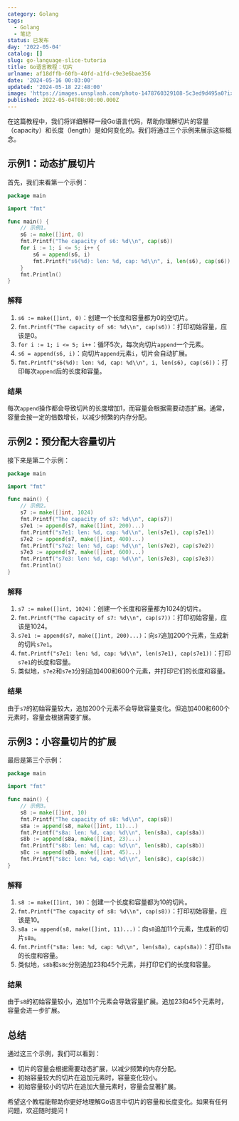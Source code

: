```yaml
---
category: Golang
tags:
  - Golang
  - 笔记
status: 已发布
day: '2022-05-04'
catalog: []
slug: go-language-slice-tutoria
title: Go语言教程：切片
urlname: af18dffb-60fb-40fd-a1fd-c9e3e6bae356
date: '2024-05-16 00:03:00'
updated: '2024-05-18 22:48:00'
image: 'https://images.unsplash.com/photo-1478760329108-5c3ed9d495a0?ixlib=rb-4.0.3&q=85&fm=jpg&crop=entropy&cs=srgb'
published: 2022-05-04T08:00:00.000Z
---
```


在这篇教程中，我们将详细解释一段Go语言代码，帮助你理解切片的容量（capacity）和长度（length）是如何变化的。我们将通过三个示例来展示这些概念。


## 示例1：动态扩展切片


首先，我们来看第一个示例：


```go
package main

import "fmt"

func main() {
    // 示例1。
    s6 := make([]int, 0)
    fmt.Printf("The capacity of s6: %d\\n", cap(s6))
    for i := 1; i <= 5; i++ {
        s6 = append(s6, i)
        fmt.Printf("s6(%d): len: %d, cap: %d\\n", i, len(s6), cap(s6))
    }
    fmt.Println()
}

```


### 解释

1. `s6 := make([]int, 0)`：创建一个长度和容量都为0的空切片。
2. `fmt.Printf("The capacity of s6: %d\\n", cap(s6))`：打印初始容量，应该是0。
3. `for i := 1; i <= 5; i++`：循环5次，每次向切片`append`一个元素。
4. `s6 = append(s6, i)`：向切片`append`元素`i`，切片会自动扩展。
5. `fmt.Printf("s6(%d): len: %d, cap: %d\\n", i, len(s6), cap(s6))`：打印每次`append`后的长度和容量。

### 结果


每次`append`操作都会导致切片的长度增加1，而容量会根据需要动态扩展。通常，容量会按一定的倍数增长，以减少频繁的内存分配。


## 示例2：预分配大容量切片


接下来是第二个示例：


```go
package main

import "fmt"

func main() {
    // 示例2。
    s7 := make([]int, 1024)
    fmt.Printf("The capacity of s7: %d\\n", cap(s7))
    s7e1 := append(s7, make([]int, 200)...)
    fmt.Printf("s7e1: len: %d, cap: %d\\n", len(s7e1), cap(s7e1))
    s7e2 := append(s7, make([]int, 400)...)
    fmt.Printf("s7e2: len: %d, cap: %d\\n", len(s7e2), cap(s7e2))
    s7e3 := append(s7, make([]int, 600)...)
    fmt.Printf("s7e3: len: %d, cap: %d\\n", len(s7e3), cap(s7e3))
    fmt.Println()
}

```


### 解释

1. `s7 := make([]int, 1024)`：创建一个长度和容量都为1024的切片。
2. `fmt.Printf("The capacity of s7: %d\\n", cap(s7))`：打印初始容量，应该是1024。
3. `s7e1 := append(s7, make([]int, 200)...)`：向`s7`追加200个元素，生成新的切片`s7e1`。
4. `fmt.Printf("s7e1: len: %d, cap: %d\\n", len(s7e1), cap(s7e1))`：打印`s7e1`的长度和容量。
5. 类似地，`s7e2`和`s7e3`分别追加400和600个元素，并打印它们的长度和容量。

### 结果


由于`s7`的初始容量较大，追加200个元素不会导致容量变化。但追加400和600个元素时，容量会根据需要扩展。


## 示例3：小容量切片的扩展


最后是第三个示例：


```go
package main

import "fmt"

func main() {
    // 示例3。
    s8 := make([]int, 10)
    fmt.Printf("The capacity of s8: %d\\n", cap(s8))
    s8a := append(s8, make([]int, 11)...)
    fmt.Printf("s8a: len: %d, cap: %d\\n", len(s8a), cap(s8a))
    s8b := append(s8a, make([]int, 23)...)
    fmt.Printf("s8b: len: %d, cap: %d\\n", len(s8b), cap(s8b))
    s8c := append(s8b, make([]int, 45)...)
    fmt.Printf("s8c: len: %d, cap: %d\\n", len(s8c), cap(s8c))
}

```


### 解释

1. `s8 := make([]int, 10)`：创建一个长度和容量都为10的切片。
2. `fmt.Printf("The capacity of s8: %d\\n", cap(s8))`：打印初始容量，应该是10。
3. `s8a := append(s8, make([]int, 11)...)`：向`s8`追加11个元素，生成新的切片`s8a`。
4. `fmt.Printf("s8a: len: %d, cap: %d\\n", len(s8a), cap(s8a))`：打印`s8a`的长度和容量。
5. 类似地，`s8b`和`s8c`分别追加23和45个元素，并打印它们的长度和容量。

### 结果


由于`s8`的初始容量较小，追加11个元素会导致容量扩展。追加23和45个元素时，容量会进一步扩展。


## 总结


通过这三个示例，我们可以看到：

- 切片的容量会根据需要动态扩展，以减少频繁的内存分配。
- 初始容量较大的切片在追加元素时，容量变化较小。
- 初始容量较小的切片在追加大量元素时，容量会显著扩展。

希望这个教程能帮助你更好地理解Go语言中切片的容量和长度变化。如果有任何问题，欢迎随时提问！

